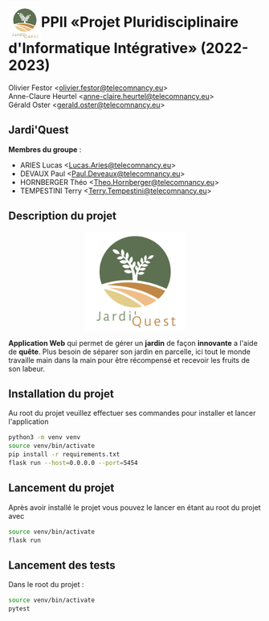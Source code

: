 # <img title="Jardi'Quest logo" alt="Logo de jardi'quest" src="./.res-readme/Jardi'Quest.svg" style="height: 65px; width: 65px; vertical-align: middle" width="65" height="65" >PPII «Projet Pluridisciplinaire d'Informatique Intégrative» (2022-2023) 

Olivier Festor <<olivier.festor@telecomnancy.eu>>  
Anne-Claure Heurtel <<anne-claire.heurtel@telecomnancy.eu>>  
Gérald Oster <<gerald.oster@telecomnancy.eu>>  


## Jardi'Quest

**Membres du groupe** :
- ARIES Lucas <<Lucas.Aries@telecomnancy.eu>>  
- DEVAUX Paul <<Paul.Deveaux@telecomnancy.eu>>  
- HORNBERGER Théo <<Theo.Hornberger@telecomnancy.eu>>  
- TEMPESTINI Terry <<Terry.Tempestini@telecomnancy.eu>>  

## Description du projet

<img title="Jardi'Quest logo" alt="Logo de jardi'quest" src="./.res-readme/Jardi'Quest.svg" style="height: 200px; width: 200px; margin: auto; display: block" width="200" height="200">

**Application Web** qui permet de gérer un **jardin** de façon **innovante** a l'aide de **quête**.
Plus besoin de séparer son jardin en parcelle, ici tout le monde travaille main dans la main pour être récompensé et recevoir les fruits de son labeur.


## Installation du projet
Au root du projet veuillez effectuer ses commandes pour installer et lancer l'application
```bash
python3 -m venv venv
source venv/bin/activate
pip install -r requirements.txt
flask run --host=0.0.0.0 --port=5454
```

## Lancement du projet
Après avoir installé le projet vous pouvez le lancer en étant au root du projet avec
```bash
source venv/bin/activate
flask run
```

## Lancement des tests
Dans le root du projet :
```bash
source venv/bin/activate
pytest
```